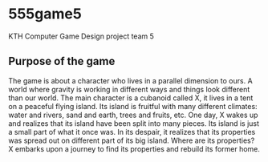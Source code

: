 # 555game5
KTH Computer Game Design project team 5

## Purpose of the game
The game is about a character who lives in a parallel dimension to ours. A world where gravity is working in different ways and things look different than our world.
The main character is a cubanoid called X, it lives in a tent on a peaceful flying island. Its island is fruitful with many different climates: water and rivers, sand and earth, trees and fruits, etc.
One day, X wakes up and realizes that its island have been split into many pieces. Its island is just a small part of what it once was. In its despair, it realizes that its properties was spread out on different part of its big island. Where are its properties?
X embarks upon a journey to find its properties and rebuild its former home.